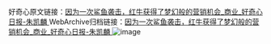 好奇心原文链接：[因为一次鲨鱼袭击，红牛获得了梦幻般的营销机会_商业_好奇心日报-朱凯麟 ](https://www.qdaily.com/articles/12500.html)
WebArchive归档链接：[因为一次鲨鱼袭击，红牛获得了梦幻般的营销机会_商业_好奇心日报-朱凯麟 ](http://web.archive.org/web/20190623172745/https://www.qdaily.com/articles/12500.html)
![image](http://ww3.sinaimg.cn/large/007d5XDply1g3wjt5c178j30u03747wh)